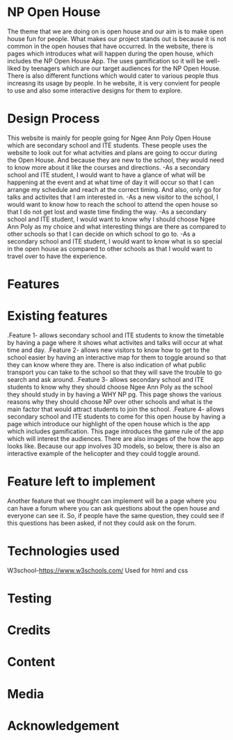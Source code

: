 # NP Open House
The theme that we are doing on is open house and our aim is to make open house fun for people. What makes our project stands out is because it is not common in the open houses that have occurred. In the website, there is pages which introduces what will happen during the open house, which includes the NP Open House App. The uses gamification so it will be well-liked by teenagers which are our target audiences for the NP Open House. There is also different functions which would cater to various people thus increasng its usage by people. In he website, it is very convient for people to use and also some interactive designs for them to explore. 

# Design Process
This website is mainly for people going for Ngee Ann Poly Open House which are secondary school and ITE students. These people uses the website to look out for what actvities and plans are going to occur during the Open House. And because they are new to the school, they would need to know more about it like the courses and directions. 
-As a secondary school and ITE student, I would want to have a glance of what will be happening at the event and at what time of day it will occur so that I can arrange my schedule and reach at the correct timing. And also, only go for talks and activites that I am interested in.
-As a new visitor to the school, I would want to know how to reach the school to attend the open house so that I do not get lost and waste time finding the way. 
-As a secondary school and ITE student, I would want to know why I should choose Ngee Ann Poly as my choice and what interesting things are there as compared to other schools so that I can decide on which school to go to. 
-As a secondary school and ITE student, I would want to know what is so special in the open house as compared to other schools as that I would want to travel over to have the experience. 


# Features
# Existing features
.Feature 1- allows secondary school and ITE students to know the timetable by having a page where it shows what activites and talks will occur at what time and day. 
.Feature 2- allows new visitors to know how to get to the school easier by having an interactive map for them to toggle around so that they can know where they are. There is also indication of what public transport you can take to the school so that they will save the trouble to go search and ask around. 
.Feature 3- allows secondary school and ITE students to know why they should choose Ngee Ann Poly as the school they should study in by having a WHY NP pg. This page shows the various reasons why they should choose NP over other schools and what is the main factor that would attract students to join the school. 
.Feature 4- allows secondary school and ITE students to come for this open house by having a page which introduce our highlight of the open house which is the app which includes gamification. This page introduces the game rule of the app which will interest the audiences. There are also images of the how the app looks like. Because our app involves 3D models, so below, there is also an interactive example of the helicopter and they could toggle around. 

# Feature left to implement
Another feature that we thought can implement will be a page where you can have a forum where you can ask questions about the open house and everyone can see it. So, if people have the same question, they could see if this questions has been asked, if not they could ask on the forum. 

# Technologies used
W3school-https://www.w3schools.com/ Used for html and css

# Testing



# Credits
# Content

# Media

# Acknowledgement 
